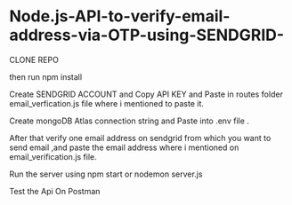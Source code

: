 # Node.js-API-to-verify-email-address-via-OTP-using-SENDGRID-

CLONE REPO 

then run npm install 

Create SENDGRID ACCOUNT and Copy API KEY  and Paste in routes folder email_verfication.js file where i mentioned to paste it.

Create mongoDB Atlas connection string and Paste into .env file .

After that verify one email address on sendgrid from which you want to send email ,and paste the email address where i mentioned on email_verification.js file.

Run the server using npm start or  nodemon server.js

Test the Api On Postman 

